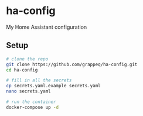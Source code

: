 # ha-config
My Home Assistant configuration

## Setup
```bash
# clone the repo
git clone https://github.com/grappeq/ha-config.git
cd ha-config

# fill in all the secrets
cp secrets.yaml.example secrets.yaml
nano secrets.yaml

# run the container
docker-compose up -d
```
